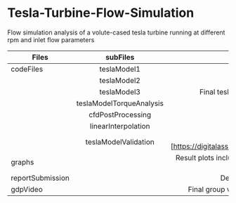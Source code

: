 # Tesla-Turbine-Flow-Simulation
Flow simulation analysis of a volute-cased tesla turbine running at different rpm and inlet flow parameters


| Files | subFiles | Descriptions |
| - | :---: | :---: |
| codeFiles | teslaModel1 | First tesla model code draft |
|  | teslaModel2 | Second tesla model code draft |
|  | teslaModel3 | Final tesla model codebase, inclusive of numerical simulation structures |
|  | teslaModelTorqueAnalysis | Further analysis on constant torque generator |
|  | cfdPostProcessing | CFD xy files management |
|  | linearInterpolation | Interpolation method used in several results |
|  | teslaModelValidation | Validation plots in accordance with Romanin's Thesis [https://digitalassets.lib.berkeley.edu/etd/ucb/text/Romanin_berkeley_0028E_13110.pdf] |
| graphs |  | Result plots including design optimisaiton, scaling effects, turbine performance and so on (ordered accrodingly to report structure) |
| reportSubmission |  | Derivations, individual contribution and final project reports |
| gdpVideo |  | Final group video briefing project's objectives, methodology and result outputs |
